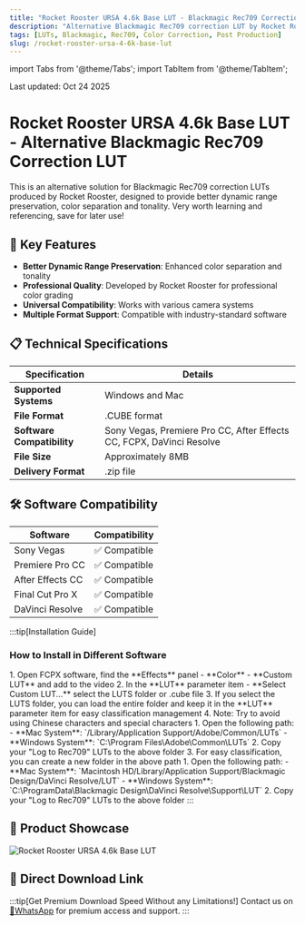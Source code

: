 ```yaml
---
title: "Rocket Rooster URSA 4.6k Base LUT - Blackmagic Rec709 Correction LUT"
description: "Alternative Blackmagic Rec709 correction LUT by Rocket Rooster with better dynamic range preservation, color separation and tonality"
tags: [LUTs, Blackmagic, Rec709, Color Correction, Post Production]
slug: /rocket-rooster-ursa-4-6k-base-lut
---
```


import Tabs from '@theme/Tabs';
import TabItem from '@theme/TabItem';

Last updated: Oct 24 2025

# Rocket Rooster URSA 4.6k Base LUT - Alternative Blackmagic Rec709 Correction LUT

This is an alternative solution for Blackmagic Rec709 correction LUTs produced by Rocket Rooster, designed to provide better dynamic range preservation, color separation and tonality. Very worth learning and referencing, save for later use!

## 🌟 Key Features

- **Better Dynamic Range Preservation**: Enhanced color separation and tonality
- **Professional Quality**: Developed by Rocket Rooster for professional color grading
- **Universal Compatibility**: Works with various camera systems
- **Multiple Format Support**: Compatible with industry-standard software

## 📋 Technical Specifications

| Specification | Details |
|---------------|---------|
| **Supported Systems** | Windows and Mac |
| **File Format** | .CUBE format |
| **Software Compatibility** | Sony Vegas, Premiere Pro CC, After Effects CC, FCPX, DaVinci Resolve |
| **File Size** | Approximately 8MB |
| **Delivery Format** | .zip file |

## 🛠️ Software Compatibility

| Software | Compatibility |
|----------|---------------|
| Sony Vegas | ✅ Compatible |
| Premiere Pro CC | ✅ Compatible |
| After Effects CC | ✅ Compatible |
| Final Cut Pro X | ✅ Compatible |
| DaVinci Resolve | ✅ Compatible |

:::tip[Installation Guide]
### How to Install in Different Software

<Tabs>
<TabItem value="fcpx" label="Final Cut Pro X">
1. Open FCPX software, find the **Effects** panel - **Color** - **Custom LUT** and add to the video
2. In the **LUT** parameter item - **Select Custom LUT...** select the LUTS folder or .cube file
3. If you select the LUTS folder, you can load the entire folder and keep it in the **LUT** parameter item for easy classification management
4. Note: Try to avoid using Chinese characters and special characters
</TabItem>
<TabItem value="premiere" label="Premiere Pro">
1. Open the following path:
   - **Mac System**: `/Library/Application Support/Adobe/Common/LUTs`
   - **Windows System**: `C:\Program Files\Adobe\Common\LUTs`
2. Copy your "Log to Rec709" LUTs to the above folder
3. For easy classification, you can create a new folder in the above path
</TabItem>
<TabItem value="resolve" label="DaVinci Resolve">
1. Open the following path:
   - **Mac System**: `Macintosh HD/Library/Application Support/Blackmagic Design/DaVinci Resolve/LUT`
   - **Windows System**: `C:\ProgramData\Blackmagic Design\DaVinci Resolve\Support\LUT`
2. Copy your "Log to Rec709" LUTs to the above folder
</TabItem>
</Tabs>
:::

## 📸 Product Showcase

![Rocket Rooster URSA 4.6k Base LUT](https://www.vfx123.com/wp-content/uploads/2025/06/1748852458-973cb9e669f32db.jpg)

## 🚀 Direct Download Link

:::tip[Get Premium Download Speed Without any Limitations!]
Contact us on [💬WhatsApp](https://wa.me/+8613237610083) for premium access and support.
:::
